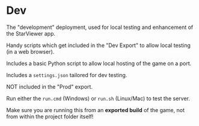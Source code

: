 
# Dev

The "development" deployment, used for local testing and enhancement of the StarViewer app.

Handy scripts which get included in the "Dev Export" to allow local testing (in a web browser).

Includes a basic Python script to allow local hosting of the game on a port.

Includes a `settings.json` tailored for dev testing.

NOT included in the "Prod" export.

Run either the `run.cmd` (Windows) or `run.sh` (Linux/Mac) to test the server.

Make sure you are running this from an **exported build** of the game, not from within the project folder itself!
